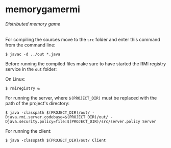 # memorygamermi
###### Distributed memory game



For compiling the sources move to the `src` folder and enter this command from the command line:
```
$ javac -d ../out *.java
```

Before running the compiled files make sure to have started the RMI registry service in the `out` folder:

On Linux:
```
$ rmiregistry &
```

For running the server, where `$(PROJECT_DIR)` must be replaced with the path of the project's directory:

```
$ java -classpath $(PROJECT_DIR)/out/ -Djava.rmi.server.codebase=$(PROJECT_DIR)/out/ -Djava.security.policy=file:$(PROJECT_DIR)/src/server.policy Server
```

For running the client: 
```
$ java -classpath $(PROJECT_DIR)/out/ Client
```
